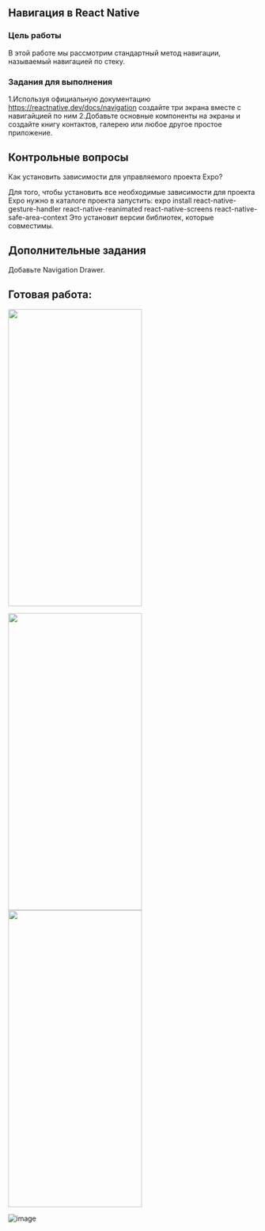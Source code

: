 ## Навигация в React Native
### Цель работы
В этой работе мы рассмотрим стандартный метод навигации, называемый навигацией по стеку. 
### Задания для выполнения
1.Используя официальную документацию https://reactnative.dev/docs/navigation создайте три экрана вместе с навигайцией по ним
2.Добавьте основные компоненты на экраны и создайте книгу контактов, галерею или любое другое простое приложение.
## Контрольные вопросы
Как установить зависимости для управляемого проекта Expo?

Для того, чтобы установить все необходимые зависимости для проекта Expo нужно в каталоге  проекта запустить:
expo install react-native-gesture-handler react-native-reanimated react-native-screens react-native-safe-area-context
Это установит версии библиотек, которые совместимы.
## Дополнительные задания
Добавьте Navigation Drawer.
## Готовая работа: 
<img src = "https://user-images.githubusercontent.com/70855182/157127089-d2478476-7adf-4042-aed4-752e0e85162b.gif" width="270" height="600" />

<img src = "https://user-images.githubusercontent.com/70855182/157127330-74eb666f-6a98-4221-b3b3-89925eafd9a3.png" width="270" height="600" /> <img src = "https://user-images.githubusercontent.com/70855182/157127375-ee6b70e1-84de-4093-90ef-f3e1dbce2ba3.png" width="270" height="600" />

![image](https://user-images.githubusercontent.com/70855182/157259518-3d297b16-1ed5-4b63-9709-a6a95ce03290.png)
